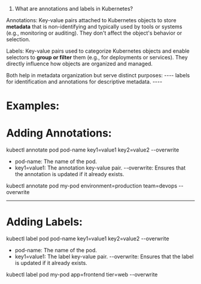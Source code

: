 1. What are annotations and labels in Kubernetes?

Annotations: Key-value pairs attached to Kubernetes objects to store **metadata** that is non-identifying and typically used by tools or systems
(e.g., monitoring or auditing). They don't affect the object's behavior or selection.

Labels: Key-value pairs used to categorize Kubernetes objects and enable selectors to **group or filter** them (e.g., for deployments or services).
They directly influence how objects are organized and managed.

Both help in metadata organization but serve distinct purposes: ---- labels for identification and annotations for descriptive metadata. ----

Examples:
============

Adding Annotations:
=====================

kubectl annotate pod pod-name key1=value1 key2=value2 --overwrite

 - pod-name: The name of the pod.
 - key1=value1: The annotation key-value pair.
   --overwrite: Ensures that the annotation is updated if it already exists.

kubectl annotate pod my-pod environment=production team=devops --overwrite

-----------------------------------------------------------------------------------------------

Adding Labels:
================

kubectl label pod pod-name key1=value1 key2=value2 --overwrite

  - pod-name: The name of the pod.
  - key1=value1: The label key-value pair.
    --overwrite: Ensures that the label is updated if it already exists.

kubectl label pod my-pod app=frontend tier=web --overwrite


